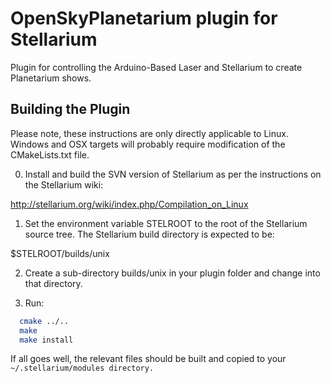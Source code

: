 # OpenSkyPlanetarium plugin for Stellarium

Plugin for controlling the Arduino-Based Laser and Stellarium to create Planetarium shows.


## Building the Plugin

Please note, these instructions are only directly applicable to Linux.
Windows and OSX targets will probably require modification of the
CMakeLists.txt file.

0.  Install and build the SVN version of Stellarium as per the 
instructions on the Stellarium wiki:

  http://stellarium.org/wiki/index.php/Compilation_on_Linux

1.  Set the environment variable STELROOT to the root of the Stellarium
source tree.  The Stellarium build directory is expected to be:

  $STELROOT/builds/unix 

2.  Create a sub-directory builds/unix in your plugin folder and change into that directory.

3.  Run:

```bash
  cmake ../.. 
  make
  make install
```

If all goes well, the relevant files should be built and copied to your 
`~/.stellarium/modules directory.`


